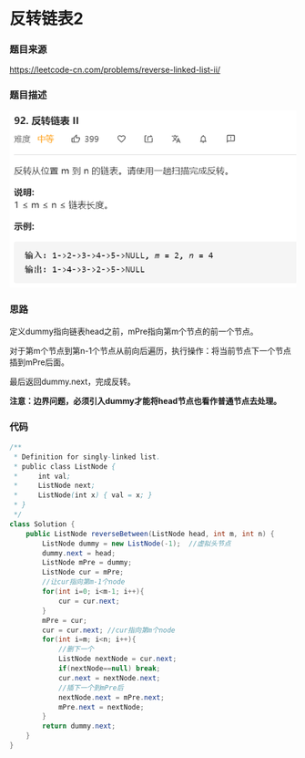 # 反转链表2

### 题目来源

https://leetcode-cn.com/problems/reverse-linked-list-ii/

### 题目描述

![反转链表2](.\images\反转链表2.png)



### 思路

定义dummy指向链表head之前，mPre指向第m个节点的前一个节点。

对于第m个节点到第n-1个节点从前向后遍历，执行操作：将当前节点下一个节点插到mPre后面。

最后返回dummy.next，完成反转。

**注意：边界问题，必须引入dummy才能将head节点也看作普通节点去处理。**



### 代码

```java
/**
 * Definition for singly-linked list.
 * public class ListNode {
 *     int val;
 *     ListNode next;
 *     ListNode(int x) { val = x; }
 * }
 */
class Solution {
    public ListNode reverseBetween(ListNode head, int m, int n) {
        ListNode dummy = new ListNode(-1);  //虚拟头节点
        dummy.next = head;
        ListNode mPre = dummy;
        ListNode cur = mPre;
        //让cur指向第m-1个node
        for(int i=0; i<m-1; i++){
            cur = cur.next;
        }
        mPre = cur; 
        cur = cur.next; //cur指向第m个node
        for(int i=m; i<n; i++){
            //删下一个
            ListNode nextNode = cur.next;
            if(nextNode==null) break;
            cur.next = nextNode.next;
            //插下一个到mPre后
            nextNode.next = mPre.next;
            mPre.next = nextNode;
        }
        return dummy.next;
    }
}
```

